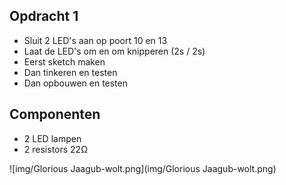 ## Opdracht 1

- Sluit 2 LED's aan op poort 10 en 13
- Laat de LED's om en om knipperen (2s / 2s)
- Eerst sketch maken
- Dan tinkeren en testen
- Dan opbouwen en testen

## Componenten

- 2 LED lampen
- 2 resistors 22&#937;

![img/Glorious Jaagub-wolt.png](img/Glorious Jaagub-wolt.png)

